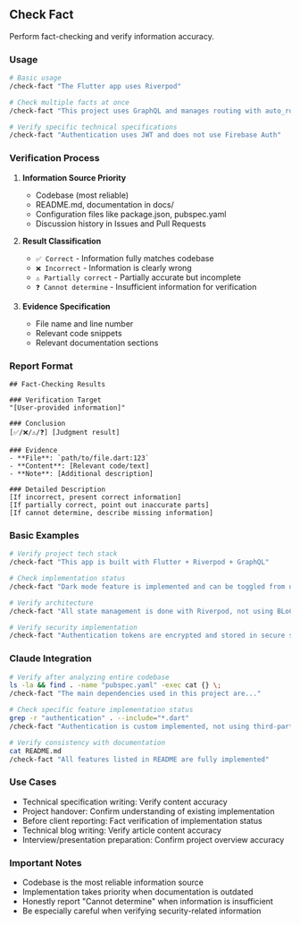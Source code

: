 ## Check Fact

Perform fact-checking and verify information accuracy.

### Usage

```bash
# Basic usage
/check-fact "The Flutter app uses Riverpod"

# Check multiple facts at once
/check-fact "This project uses GraphQL and manages routing with auto_route"

# Verify specific technical specifications
/check-fact "Authentication uses JWT and does not use Firebase Auth"
```

### Verification Process

1. **Information Source Priority**
   - Codebase (most reliable)
   - README.md, documentation in docs/
   - Configuration files like package.json, pubspec.yaml
   - Discussion history in Issues and Pull Requests

2. **Result Classification**
   - `✅ Correct` - Information fully matches codebase
   - `❌ Incorrect` - Information is clearly wrong
   - `⚠️ Partially correct` - Partially accurate but incomplete
   - `❓ Cannot determine` - Insufficient information for verification

3. **Evidence Specification**
   - File name and line number
   - Relevant code snippets
   - Relevant documentation sections

### Report Format

```
## Fact-Checking Results

### Verification Target
"[User-provided information]"

### Conclusion
[✅/❌/⚠️/❓] [Judgment result]

### Evidence
- **File**: `path/to/file.dart:123`
- **Content**: [Relevant code/text]
- **Note**: [Additional description]

### Detailed Description
[If incorrect, present correct information]
[If partially correct, point out inaccurate parts]
[If cannot determine, describe missing information]
```

### Basic Examples

```bash
# Verify project tech stack
/check-fact "This app is built with Flutter + Riverpod + GraphQL"

# Check implementation status  
/check-fact "Dark mode feature is implemented and can be toggled from user settings"

# Verify architecture
/check-fact "All state management is done with Riverpod, not using BLoC"

# Verify security implementation
/check-fact "Authentication tokens are encrypted and stored in secure storage"
```

### Claude Integration

```bash
# Verify after analyzing entire codebase
ls -la && find . -name "pubspec.yaml" -exec cat {} \;
/check-fact "The main dependencies used in this project are..."

# Check specific feature implementation status
grep -r "authentication" . --include="*.dart"
/check-fact "Authentication is custom implemented, not using third-party auth"

# Verify consistency with documentation
cat README.md
/check-fact "All features listed in README are fully implemented"
```

### Use Cases

- Technical specification writing: Verify content accuracy
- Project handover: Confirm understanding of existing implementation
- Before client reporting: Fact verification of implementation status
- Technical blog writing: Verify article content accuracy
- Interview/presentation preparation: Confirm project overview accuracy

### Important Notes

- Codebase is the most reliable information source
- Implementation takes priority when documentation is outdated
- Honestly report "Cannot determine" when information is insufficient
- Be especially careful when verifying security-related information
